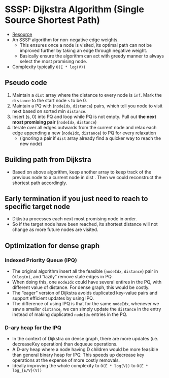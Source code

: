 # SSSP: Dijkstra Algorithm (Single Source Shortest Path)

- [Resource](https://youtu.be/pSqmAO-m7Lk)
- An SSSP algorithm for  non-negative edge weights.
  - This ensures once a node is visited, its optimal path can not be improved further by taking an edge through negative weight.
  - Basically ensure the algorithm can act with greedy manner to always select the most promising node.
- Complexity typically `O(E * log(V))`

## Pseudo code

1. Maintain a `dist` array where the distance to every node is `inf`. Mark the `distance` to the start node `s` to be 0.
2. Maintain a PQ with (`nodeIdx`, `distance`) pairs, which tell you node to visit next based on sorted min `distance`.
3. Insert (s, 0) into PQ and loop while PQ is not empty. Pull out **the next most promising pair** (`nodeIdx`, `distance`)
4. Iterate over all edges outwards from the current node and relax each edge appending a new (`nodeIdx`, `distance`) to PQ for every relaxation
   - (ignoring a pair if `dist` array already find a quicker way to reach the new node)

## Building path from Dijkstra

- Based on above algorithm, keep another array to keep track of the previous node to a current node in dist . Then we could reconstruct the shortest path accordingly.

## Early termination if you just need to reach to specific target node

- Dijkstra processes each next most promising node in order.
- So if the target node have been reached, its shortest distance will not change as more future nodes are visited.

## Optimization for dense graph

### Indexed Priority Queue (IPQ)

- The original algorithm insert all the feasible (`nodeIdx`, `distance`) pair in `O(log(n)`, and “lazily” remove stale edges in PQ.
- When doing this, one `nodeIdx` could have several entires in the PQ, with different value of distance. For dense graph, this would be costly.
- The “eager” version of Dijkstra avoids duplicated key-value pairs and support efficient updates by using IPQ.
- The difference of using IPQ is that for the same `nodeIdx`, whenever we saw a smaller `distance`, we can simply update the `distance` in the entry instead of making duplicated `nodeIdx` entries in the PQ.

### D-ary heap for the IPQ

- In the context of Dijkstra on dense graph, there are more updates (i.e. decreaseKey operation) than dequeue operations.
- A D-ary heap where a node having D children would be more feasible than general binary heap for IPQ. This speeds up decrease key operations at the expense of more costly removals.
- Ideally improving the whole complexity to `O(E * log(V))` to `O(E * log_{E/V}(V))`